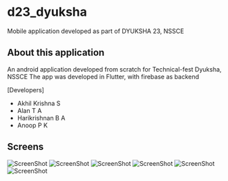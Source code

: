 # d23_dyuksha
Mobile application developed as part of DYUKSHA 23, NSSCE

## About this application

An android application developed from scratch for Technical-fest Dyuksha, NSSCE 
The app was developed in Flutter, with firebase as backend

[Developers]
 - Akhil Krishna S
 - Alan T A
 - Harikrishnan B A
 - Anoop P K

## Screens
![ScreenShot](https://raw.github.com/ilmentore72/D23_Dyuksha/master/Screenshots/Screen11%20PM.jpeg)
![ScreenShot](https://raw.github.com/ilmentore72/D23_Dyuksha/master/Screenshots/Screen12%20PM%20(1).jpeg) ![ScreenShot](https://raw.github.com/ilmentore72/D23_Dyuksha/master/Screenshots/Screen12%20PM%20(2).jpeg)
![ScreenShot](https://raw.github.com/ilmentore72/D23_Dyuksha/master/Screenshots/Screen12%20PM%20(3).jpeg) ![ScreenShot](https://raw.github.com/ilmentore72/D23_Dyuksha/master/Screenshots/Screen12%20PM.jpeg)
![ScreenShot](https://raw.github.com/ilmentore72/D23_Dyuksha/master/Screenshots/Screen20%20PM.jpeg)
